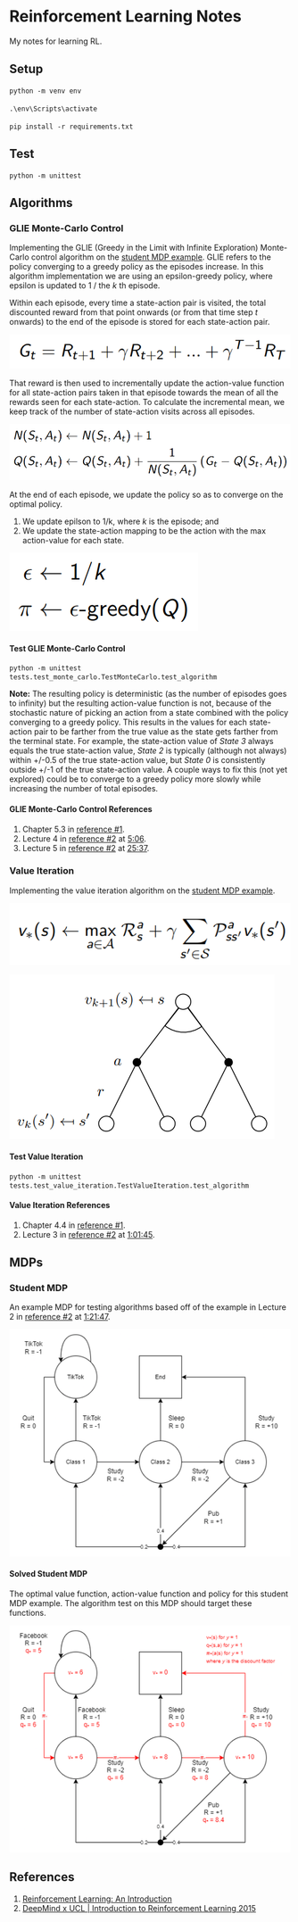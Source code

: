 # Reinforcement Learning Notes

My notes for learning RL.

## Setup

```
python -m venv env

.\env\Scripts\activate

pip install -r requirements.txt
```

## Test

```
python -m unittest
```

## Algorithms

### GLIE Monte-Carlo Control

Implementing the GLIE (Greedy in the Limit with Infinite Exploration) Monte-Carlo control algorithm on the [student MDP example](#student-mdp). GLIE refers to the policy converging to a greedy policy as the episodes increase. In this algorithm implementation we are using an epsilon-greedy policy, where epsilon is updated to 1 / the _k_ th episode.

Within each episode, every time a state-action pair is visited, the total discounted reward from that point onwards (or from that time step _t_ onwards) to the end of the episode is stored for each state-action pair.

![total discounted reward](./docs/total-discounted-reward.png)

That reward is then used to incrementally update the action-value function for all state-action pairs taken in that episode towards the mean of all the rewards seen for each state-action. To calculate the incremental mean, we keep track of the number of state-action visits across all episodes.

![action value incremental mean](./docs/action-value-incremental-mean.png)

At the end of each episode, we update the policy so as to converge on the optimal policy. 
1. We update epilson to 1/k, where _k_ is the episode; and 
2. We update the state-action mapping to be the action with the max action-value for each state.

![GLIE monte-carlo control policy update](./docs/glie-monte-carlo-control-policy-update.png)

#### Test GLIE Monte-Carlo Control

```
python -m unittest tests.test_monte_carlo.TestMonteCarlo.test_algorithm
```

**Note:** The resulting policy is deterministic (as the number of episodes goes to infinity) but the resulting action-value function is not, because of the stochastic nature of picking an action from a state combined with the policy converging to a greedy policy. This results in the values for each state-action pair to be farther from the true value as the state gets farther from the terminal state. For example, the state-action value of _State 3_ always equals the true state-action value, _State 2_ is typically (although not always) within +/-0.5 of the true state-action value, but _State 0_ is consistently outside +/-1 of the true state-action value. A couple ways to fix this (not yet explored) could be to converge to a greedy policy more slowly while increasing the number of total episodes.

#### GLIE Monte-Carlo Control References

1. Chapter 5.3 in [reference #1](#references).
2. Lecture 4 in [reference #2](#references) at [5:06](https://youtu.be/PnHCvfgC_ZA?t=306).
2. Lecture 5 in [reference #2](#references) at [25:37](https://youtu.be/0g4j2k_Ggc4?t=1537).

### Value Iteration

Implementing the value iteration algorithm on the [student MDP example](#student-mdp).

![optimal value iteration](./docs/algorithm-optimal-value-iteration.png)

![backup diagram value iteration](./docs/backup-diagram-value-iteration.png)

#### Test Value Iteration

```
python -m unittest tests.test_value_iteration.TestValueIteration.test_algorithm
```

#### Value Iteration References

1. Chapter 4.4 in [reference #1](#references).
2. Lecture 3 in [reference #2](#references) at [1:01:45](https://youtu.be/Nd1-UUMVfz4?t=3705).

## MDPs

### Student MDP

An example MDP for testing algorithms based off of the example in Lecture 2 in [reference #2](#references) at [1:21:47](https://youtu.be/lfHX2hHRMVQ?t=4907).

![Student MDP Example](./docs/example-mdp-student.png)

#### Solved Student MDP

The optimal value function, action-value function and policy for this student MDP example. The algorithm test on this MDP should target these functions.

![Solved Student MDP Example](./docs/example-mdp-student-solved.png)

## References

1. [Reinforcement Learning: An Introduction](http://incompleteideas.net/book/RLbook2020.pdf)
2. [DeepMind x UCL | Introduction to Reinforcement Learning 2015](https://www.youtube.com/playlist?list=PLqYmG7hTraZDM-OYHWgPebj2MfCFzFObQ)

